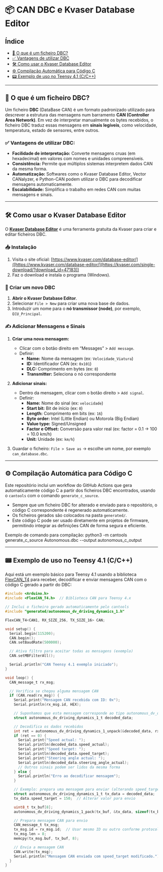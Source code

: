 # 📦 CAN DBC e Kvaser Database Editor

## Índice

- [📘 O que é um ficheiro DBC?](#-o-que-é-um-ficheiro-dbc)
- [✅ Vantagens de utilizar DBC](#-vantagens-de-utilizar-dbc)
- [🛠️ Como usar o Kvaser Database Editor](#-como-usar-o-kvaser-database-editor)
- [⚙️ Compilação Automática para Código C](#-compilação-automática-para-código-c)
- [📟 Exemplo de uso no Teensy 4.1 (C/C++)](#-exemplo-de-uso-no-teensy-41-cc)

---

## 📘 O que é um ficheiro DBC?

Um ficheiro **DBC** (DataBase CAN) é um formato padronizado utilizado para descrever a estrutura das mensagens num barramento **CAN (Controller Area Network)**. Em vez de interpretar manualmente os bytes recebidos, o ficheiro DBC traduz essas mensagens em **sinais legíveis**, como velocidade, temperatura, estado de sensores, entre outros.

### ✅ Vantagens de utilizar DBC:

- **Facilidade de interpretação:** Converte mensagens cruas (em hexadecimal) em valores com nomes e unidades compreensíveis.
- **Consistência:** Permite que múltiplos sistemas interpretem dados CAN da mesma forma.
- **Automatização:** Softwares como o Kvaser Database Editor, Vector CANalyzer, e Python-CAN podem utilizar o DBC para decodificar mensagens automaticamente.
- **Escalabilidade:** Simplifica o trabalho em redes CAN com muitas mensagens e sinais.

---

## 🛠️ Como usar o **Kvaser Database Editor**

O [**Kvaser Database Editor**]([https://www.kvaser.com/database-editor/](https://kvaser.com/single-download/?download_id=47183)) é uma ferramenta gratuita da Kvaser para criar e editar ficheiros DBC.

### 📥 Instalação

1. Visita o site oficial: [https://www.kvaser.com/database-editor/]([https://www.kvaser.com/database-editor/](https://kvaser.com/single-download/?download_id=47183))
2. Faz o download e instala o programa (Windows).

### 📄 Criar um novo DBC

1. **Abrir o Kvaser Database Editor**.
2. Selecionar `File > New` para criar uma nova base de dados.
3. Introduzir um nome para o **nó transmissor (node)**, por exemplo, `ECU_Principal`.

### ✍️ Adicionar Mensagens e Sinais

1. **Criar uma nova mensagem:**
   - Clicar com o botão direito em “Messages” > `Add message`.
   - Definir:
     - **Name:** Nome da mensagem (ex: `Velocidade_Viatura`)
     - **ID:** Identificador CAN (ex: `0x101`)
     - **DLC:** Comprimento em bytes (ex: `8`)
     - **Transmitter:** Seleciona o nó correspondente

2. **Adicionar sinais:**
   - Dentro da mensagem, clicar com o botão direito > `Add signal`.
   - Definir:
     - **Name:** Nome do sinal (ex: `velocidade`)
     - **Start bit:** Bit de início (ex: `0`)
     - **Length:** Comprimento em bits (ex: `16`)
     - **Byte order:** Intel (Little Endian) ou Motorola (Big Endian)
     - **Value type:** Signed/Unsigned
     - **Factor e Offset:** Conversão para valor real (ex: factor = 0.1 → 100 = 10.0 km/h)
     - **Unit:** Unidade (ex: `km/h`)

3. Guardar o ficheiro: `File > Save as` → escolhe um nome, por exemplo `can_database.dbc`.

---

## ⚙️ Compilação Automática para Código C

Este repositório inclui um workflow do GitHub Actions que gera automaticamente código C a partir dos ficheiros DBC encontrados, usando o `cantools` com o comando `generate_c_source`.

- Sempre que um ficheiro DBC for alterado e enviado para o repositório, o código C correspondente é regenerado automaticamente.
- Os ficheiros gerados são colocados na pasta `generated/`.
- Este código C pode ser usado diretamente em projetos de firmware, permitindo integrar as definições CAN de forma segura e eficiente.

Exemplo de comando para compilação:
   python3 -m cantools generate_c_source Autonomous.dbc --output autonomous_c_output




---

## 📟 Exemplo de uso no Teensy 4.1 (C/C++)

Aqui está um exemplo básico para Teensy 4.1 usando a biblioteca [FlexCAN_T4](https://github.com/collin80/FlexCAN_T4) para receber, decodificar e enviar mensagens CAN com o código C gerado a partir do DBC:

```c
#include <Arduino.h>
#include <FlexCAN_T4.h>  // Biblioteca CAN para Teensy 4.x

// Inclui o ficheiro gerado automaticamente pelo cantools
#include "generated/autonomous_dv_driving_dynamics_1.h"

FlexCAN_T4<CAN1, RX_SIZE_256, TX_SIZE_16> CAN;

void setup() {
  Serial.begin(115200);
  CAN.begin();
  CAN.setBaudRate(500000);

  // Ativa filtro para aceitar todas as mensagens (exemplo)
  CAN.setMBFilterAll();

  Serial.println("CAN Teensy 4.1 exemplo iniciado");
}

void loop() {
  CAN_message_t rx_msg;

  // Verifica se chegou alguma mensagem CAN
  if (CAN.read(rx_msg)) {
    Serial.print("Mensagem CAN recebida com ID: 0x");
    Serial.println(rx_msg.id, HEX);

    // Suponhamos que esta mensagem corresponde ao tipo autonomous_dv_driving_dynamics_1
    struct autonomous_dv_driving_dynamics_1_t decoded_data;

    // Decodifica os dados recebidos
    int ret = autonomous_dv_driving_dynamics_1_unpack(&decoded_data, rx_msg.buf, rx_msg.len);
    if (ret == 0) {
      Serial.print("Speed actual: ");
      Serial.println(decoded_data.speed_actual);
      Serial.print("Speed target: ");
      Serial.println(decoded_data.speed_target);
      Serial.print("Steering angle actual: ");
      Serial.println(decoded_data.steering_angle_actual);
      // Outros sinais podem ser lidos da mesma forma
    } else {
      Serial.println("Erro ao decodificar mensagem");
    }

    // Exemplo: prepara uma mensagem para enviar (alterando speed_target)
    struct autonomous_dv_driving_dynamics_1_t tx_data = decoded_data;
    tx_data.speed_target = 150;  // Alterar valor para envio

    uint8_t tx_buf[8];
    autonomous_dv_driving_dynamics_1_pack(tx_buf, &tx_data, sizeof(tx_buf));

    // Prepara mensagem CAN para envio
    CAN_message_t tx_msg;
    tx_msg.id = rx_msg.id;  // Usar mesmo ID ou outro conforme protocolo
    tx_msg.len = 8;
    memcpy(tx_msg.buf, tx_buf, 8);

    // Envia a mensagem CAN
    CAN.write(tx_msg);
    Serial.println("Mensagem CAN enviada com speed_target modificado.");
  }
}
